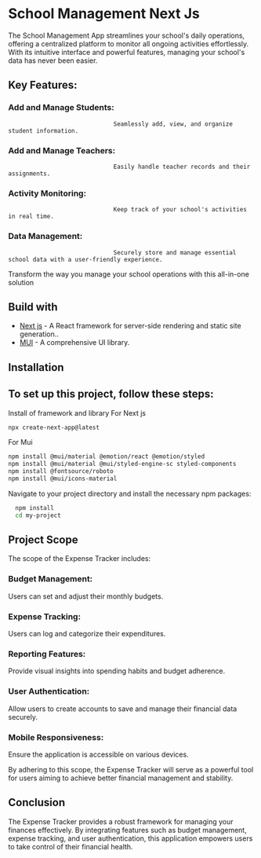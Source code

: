 # School Management Next Js 
The School Management App streamlines your school's daily operations, offering a centralized platform to monitor all ongoing activities effortlessly. With its intuitive interface and powerful features, managing your school's data has never been easier.

## Key Features:
### Add and Manage Students: 
                                  Seamlessly add, view, and organize student information.
### Add and Manage Teachers:
                                  Easily handle teacher records and their assignments.
### Activity Monitoring: 
                                  Keep track of your school's activities in real time.
### Data Management: 
                                  Securely store and manage essential school data with a user-friendly experience.
Transform the way you manage your school operations with this all-in-one solution

## Build with
* [Next js](https://nextjs.org/) - A React framework for server-side rendering and static site generation..
* [MUI](https://mui.com/) - A comprehensive UI library.

## Installation
## To set up this project, follow these steps:
Install of framework and library
For Next js 
```bash 
npx create-next-app@latest
```
For Mui 
```bash
npm install @mui/material @emotion/react @emotion/styled
npm install @mui/material @mui/styled-engine-sc styled-components
npm install @fontsource/roboto
npm install @mui/icons-material
```

Navigate to your project directory and install the necessary npm packages:

```bash
  npm install 
  cd my-project
```

## Project Scope
The scope of the Expense Tracker includes:

### Budget Management: 
Users can set and adjust their monthly budgets.
### Expense Tracking: 
Users can log and categorize their expenditures.
### Reporting Features:
Provide visual insights into spending habits and budget adherence.
### User Authentication: 
Allow users to create accounts to save and manage their financial data securely.
### Mobile Responsiveness:
Ensure the application is accessible on various devices.

By adhering to this scope, the Expense Tracker will serve as a powerful tool for users aiming to achieve better financial management and stability.
## Conclusion
The Expense Tracker provides a robust framework for managing your finances effectively. By integrating features such as budget management, expense tracking, and user authentication, this application empowers users to take control of their financial health.

